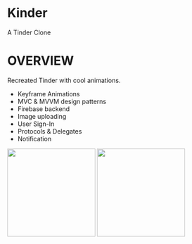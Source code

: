 # Kinder
A Tinder Clone 

# OVERVIEW
Recreated Tinder with cool animations.

* Keyframe Animations
* MVC & MVVM design patterns
* Firebase backend
* Image uploading
* User Sign-In
* Protocols & Delegates
* Notification


<img src="AppleWalletAnimation.gif" width="200" />        <img src="FacebookHome.gif" width="200" />


